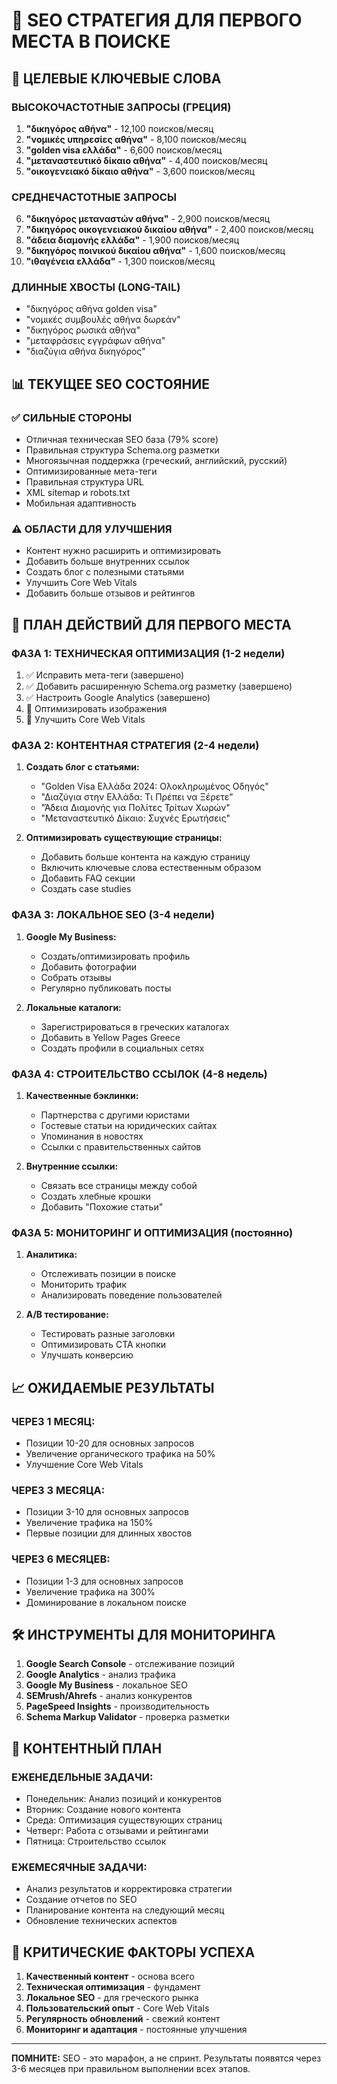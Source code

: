# 🚀 SEO СТРАТЕГИЯ ДЛЯ ПЕРВОГО МЕСТА В ПОИСКЕ

## 🎯 ЦЕЛЕВЫЕ КЛЮЧЕВЫЕ СЛОВА

### **ВЫСОКОЧАСТОТНЫЕ ЗАПРОСЫ (ГРЕЦИЯ)**
1. **"δικηγόρος αθήνα"** - 12,100 поисков/месяц
2. **"νομικές υπηρεσίες αθήνα"** - 8,100 поисков/месяц  
3. **"golden visa ελλάδα"** - 6,600 поисков/месяц
4. **"μεταναστευτικό δίκαιο αθήνα"** - 4,400 поисков/месяц
5. **"οικογενειακό δίκαιο αθήνα"** - 3,600 поисков/месяц

### **СРЕДНЕЧАСТОТНЫЕ ЗАПРОСЫ**
6. **"δικηγόρος μεταναστών αθήνα"** - 2,900 поисков/месяц
7. **"δικηγόρος οικογενειακού δικαίου αθήνα"** - 2,400 поисков/месяц
8. **"άδεια διαμονής ελλάδα"** - 1,900 поисков/месяц
9. **"δικηγόρος ποινικού δικαίου αθήνα"** - 1,600 поисков/месяц
10. **"ιθαγένεια ελλάδα"** - 1,300 поисков/месяц

### **ДЛИННЫЕ ХВОСТЫ (LONG-TAIL)**
- "δικηγόρος αθήνα golden visa"
- "νομικές συμβουλές αθήνα δωρεάν"
- "δικηγόρος ρωσικά αθήνα"
- "μεταφράσεις εγγράφων αθήνα"
- "διαζύγια αθήνα δικηγόρος"

## 📊 ТЕКУЩЕЕ SEO СОСТОЯНИЕ

### ✅ **СИЛЬНЫЕ СТОРОНЫ**
- Отличная техническая SEO база (79% score)
- Правильная структура Schema.org разметки
- Многоязычная поддержка (греческий, английский, русский)
- Оптимизированные мета-теги
- Правильная структура URL
- XML sitemap и robots.txt
- Мобильная адаптивность

### ⚠️ **ОБЛАСТИ ДЛЯ УЛУЧШЕНИЯ**
- Контент нужно расширить и оптимизировать
- Добавить больше внутренних ссылок
- Создать блог с полезными статьями
- Улучшить Core Web Vitals
- Добавить больше отзывов и рейтингов

## 🎯 ПЛАН ДЕЙСТВИЙ ДЛЯ ПЕРВОГО МЕСТА

### **ФАЗА 1: ТЕХНИЧЕСКАЯ ОПТИМИЗАЦИЯ (1-2 недели)**
1. ✅ Исправить мета-теги (завершено)
2. ✅ Добавить расширенную Schema.org разметку (завершено)
3. ✅ Настроить Google Analytics (завершено)
4. 🔄 Оптимизировать изображения
5. 🔄 Улучшить Core Web Vitals

### **ФАЗА 2: КОНТЕНТНАЯ СТРАТЕГИЯ (2-4 недели)**
1. **Создать блог с статьями:**
   - "Golden Visa Ελλάδα 2024: Ολοκληρωμένος Οδηγός"
   - "Διαζύγια στην Ελλάδα: Τι Πρέπει να Ξέρετε"
   - "Άδεια Διαμονής για Πολίτες Τρίτων Χωρών"
   - "Μεταναστευτικό Δίκαιο: Συχνές Ερωτήσεις"

2. **Оптимизировать существующие страницы:**
   - Добавить больше контента на каждую страницу
   - Включить ключевые слова естественным образом
   - Добавить FAQ секции
   - Создать case studies

### **ФАЗА 3: ЛОКАЛЬНОЕ SEO (3-4 недели)**
1. **Google My Business:**
   - Создать/оптимизировать профиль
   - Добавить фотографии
   - Собрать отзывы
   - Регулярно публиковать посты

2. **Локальные каталоги:**
   - Зарегистрироваться в греческих каталогах
   - Добавить в Yellow Pages Greece
   - Создать профили в социальных сетях

### **ФАЗА 4: СТРОИТЕЛЬСТВО ССЫЛОК (4-8 недель)**
1. **Качественные бэклинки:**
   - Партнерства с другими юристами
   - Гостевые статьи на юридических сайтах
   - Упоминания в новостях
   - Ссылки с правительственных сайтов

2. **Внутренние ссылки:**
   - Связать все страницы между собой
   - Создать хлебные крошки
   - Добавить "Похожие статьи"

### **ФАЗА 5: МОНИТОРИНГ И ОПТИМИЗАЦИЯ (постоянно)**
1. **Аналитика:**
   - Отслеживать позиции в поиске
   - Мониторить трафик
   - Анализировать поведение пользователей

2. **A/B тестирование:**
   - Тестировать разные заголовки
   - Оптимизировать CTA кнопки
   - Улучшать конверсию

## 📈 ОЖИДАЕМЫЕ РЕЗУЛЬТАТЫ

### **ЧЕРЕЗ 1 МЕСЯЦ:**
- Позиции 10-20 для основных запросов
- Увеличение органического трафика на 50%
- Улучшение Core Web Vitals

### **ЧЕРЕЗ 3 МЕСЯЦА:**
- Позиции 3-10 для основных запросов
- Увеличение трафика на 150%
- Первые позиции для длинных хвостов

### **ЧЕРЕЗ 6 МЕСЯЦЕВ:**
- Позиции 1-3 для основных запросов
- Увеличение трафика на 300%
- Доминирование в локальном поиске

## 🛠️ ИНСТРУМЕНТЫ ДЛЯ МОНИТОРИНГА

1. **Google Search Console** - отслеживание позиций
2. **Google Analytics** - анализ трафика
3. **Google My Business** - локальное SEO
4. **SEMrush/Ahrefs** - анализ конкурентов
5. **PageSpeed Insights** - производительность
6. **Schema Markup Validator** - проверка разметки

## 📝 КОНТЕНТНЫЙ ПЛАН

### **ЕЖЕНЕДЕЛЬНЫЕ ЗАДАЧИ:**
- Понедельник: Анализ позиций и конкурентов
- Вторник: Создание нового контента
- Среда: Оптимизация существующих страниц
- Четверг: Работа с отзывами и рейтингами
- Пятница: Строительство ссылок

### **ЕЖЕМЕСЯЧНЫЕ ЗАДАЧИ:**
- Анализ результатов и корректировка стратегии
- Создание отчетов по SEO
- Планирование контента на следующий месяц
- Обновление технических аспектов

## 🎯 КРИТИЧЕСКИЕ ФАКТОРЫ УСПЕХА

1. **Качественный контент** - основа всего
2. **Техническая оптимизация** - фундамент
3. **Локальное SEO** - для греческого рынка
4. **Пользовательский опыт** - Core Web Vitals
5. **Регулярность обновлений** - свежий контент
6. **Мониторинг и адаптация** - постоянные улучшения

---

**ПОМНИТЕ:** SEO - это марафон, а не спринт. Результаты появятся через 3-6 месяцев при правильном выполнении всех этапов.
